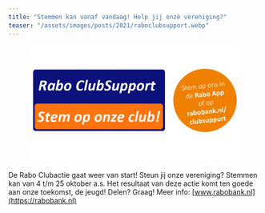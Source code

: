 ```yaml
---
title: "Stemmen kan vanaf vandaag! Help jij onze vereniging?"
teaser: "/assets/images/posts/2021/raboclubsupport.webp"
---
```


<figure>
    <a href="/assets/images/posts/2021/raboclubsupport.webp"><img src="/assets/images/posts/2021/raboclubsupport.webp"></a>
</figure>

De Rabo Clubactie gaat weer van start! Steun jij onze vereniging? Stemmen kan van 4 t/m 25 oktober a.s. Het resultaat van deze actie komt ten goede aan onze toekomst, de jeugd!
Delen? Graag!
Meer info: [www.rabobank.nl](https://rabobank.nl)